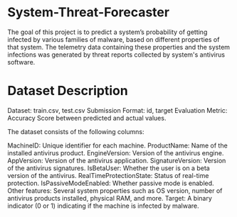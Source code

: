 # System-Threat-Forecaster
The goal of this project is to predict a system’s probability of getting infected by various families of malware, based on different properties of that system. The telemetry data containing these properties and the system infections was generated by threat reports collected by system's antivirus software.

# Dataset Description
Dataset: train.csv, test.csv
Submission Format: id, target
Evaluation Metric: Accuracy Score between predicted and actual values.

The dataset consists of the following columns:

MachineID: Unique identifier for each machine.
ProductName: Name of the installed antivirus product.
EngineVersion: Version of the antivirus engine.
AppVersion: Version of the antivirus application.
SignatureVersion: Version of the antivirus signatures.
IsBetaUser: Whether the user is on a beta version of the antivirus.
RealTimeProtectionState: Status of real-time protection.
IsPassiveModeEnabled: Whether passive mode is enabled.
Other features: Several system properties such as OS version, number of antivirus products installed, physical RAM, and more.
Target: A binary indicator (0 or 1) indicating if the machine is infected by malware.

